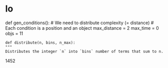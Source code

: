 # lo
def gen_conditions():
    # We need to distribute complexity (= distance)
    # Each condition is a position and an object
    max_distance = 2
    max_time = 0
    objs = 11

    def distribute(n, bins, n_max):
    """
    Distributes the integer `n` into `bins` number of terms that sum to n.
  1452
